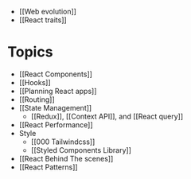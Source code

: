 - [[Web evolution]]
- [[React traits]]
# Topics
- [[React Components]]
- [[Hooks]]
- [[Planning React apps]]
- [[Routing]]
- [[State Management]] 
    - [[Redux]],  [[Context API]], and [[React query]]
- [[React Performance]]
- Style
    - [[000 Tailwindcss]]
    - [[Styled Components Library]]
- [[React Behind The scenes]]
- [[React Patterns]]
